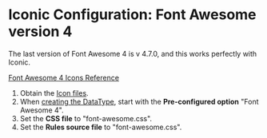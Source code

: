 # Iconic Configuration: Font Awesome version 4

The last version of Font Awesome 4 is v 4.7.0, and this works perfectly with Iconic.

[Font Awesome 4 Icons Reference](https://fontawesome.com/v4/icons/)

1. Obtain the [Icon files](https://fontawesome.com/v4/get-started/).  
2. When [creating the DataType](../), start with the **Pre-configured option** "Font Awesome 4".
3. Set the **CSS file** to "font-awesome.css".
4. Set the **Rules source file** to "font-awesome.css".


